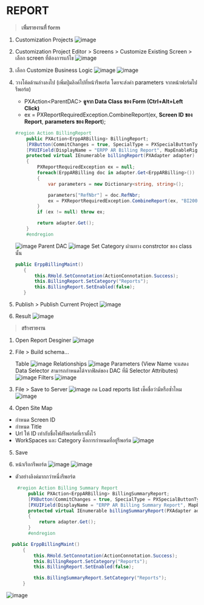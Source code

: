 # REPORT

> **เพิ่มรายงานที่ form**

1. Customization Projects
   ![image](./images/reports/Customization_Project.png)

2. Customization Project Editor > Screens > Customize Existing Screen > เลือก screen ที่ต้องการแก้ไข
   ![image](./images/reports/Customization_Project_Editor.png)

3. เลือก Customize Business Logic
   ![image](./images/reports/Business_Logic.png)
   ![image](./images/reports/Business_Logic_Code.png)

4. วางโค้ดด้านล่างลงไป (เพิ่มปุ่มลิงค์ไปที่หน้ารีพอร์ต โดยจะส่งค่า parameters จากหน้าฟอร์มไปรีพอร์ต)

   - PXAction\<ParentDAC\> **ดูจาก Data Class ของ Form (Ctrl+Alt+Left Click)**
   - ex = PXReportRequiredException.CombineReport(ex, **Screen ID ของ Report**, **parameters ของ Report**);

   ```c#
   #region Action BillingReport
       public PXAction<ErppARBilling> BillingReport;
       [PXButton(CommitChanges = true, SpecialType = PXSpecialButtonType.Report)]
       [PXUIField(DisplayName = "ERPP AR Billing Report", MapEnableRights = PXCacheRights.Select)]
       protected virtual IEnumerable billingReport(PXAdapter adapter)
       {
           PXReportRequiredException ex = null;
           foreach(ErppARBilling doc in adapter.Get<ErppARBilling>())
           {
               var parameters = new Dictionary<string, string>();

               parameters["RefNbr"] = doc.RefNbr;
               ex = PXReportRequiredException.CombineReport(ex, "BI200101", parameters);
           }
           if (ex != null) throw ex;

           return adapter.Get();
       }
       #endregion
   ```

   ![image](./images/reports/Code_Report_Put.png)
   Parent DAC
   ![image](./images/reports/ParentDAC.png)
   Set Category ผ่านทาง constrctor ของ class นั้น

   ```c#
   public ErppBillingMaint()
      {
          this.RHold.SetConnotation(ActionConnotation.Success);
          this.BillingReport.SetCategory("Reports");
          this.BillingReport.SetEnabled(false);
      }
   ```

5. Publish > Publish Current Project
   ![image](./images/reports/Publish.png)

6. Result
   ![image](./images/reports/Button_Report.png)

> **สร้างรายงาน**

1. Open Report Desginer
   ![image](./images/reports/Report_Designer.png)

2. File > Build schema...

   Table
   ![image](./images/reports/Report_Designer_Build_Schema.png)
   Relationships
   ![image](./images/reports/Report_Designer_Build_Schema_RelationShip.png)
   Parameters (View Name จะแสดง Data Selector สามารถกำหนดได้จากฟิลด์ของ DAC ที่มี Selector Attributes)
   ![image](./images/reports/Report_Designer_Build_Schema_Parameters.png)
   Filters
   ![image](./images/reports/Report_Designer_Build_Schema_Filters.png)

3. File > Save to Server
   ![image](./images/reports/Report_Designer_Save.png)
   กด Load reports list เช็คชื่อว่ามีหรือซ้ำไหม
   ![image](./images/reports/Report_Designer_Save_Name.png)

4. Open Site Map

- กำหนด Screen ID
- กำหนด Title
- Url ให้ ID เท่ากับชื่อไฟล์รีพอร์ตที่เราตั้งไว้
- WorkSpaces และ Category คือการกำหนดที่อยู่รีพอร์ต
  ![image](./images/reports/Site_Map_Report.png)

5. Save

6. หน้าเรีอกรีพอร์ต
   ![image](./images/reports/Report_Luanch.png)
   ![image](./images/reports/Report_Luanch_Result.png)

- ตัวอย่างลิงค์มากกว่าหนึ่งรีพอร์ต

```c#
    #region Action Billing Summary Report
        public PXAction<ErppARBilling> BillingSummaryReport;
        [PXButton(CommitChanges = true, SpecialType = PXSpecialButtonType.Report)]
        [PXUIField(DisplayName = "ERPP AR Billing Summary Report", MapEnableRights = PXCacheRights.Select)]
        protected virtual IEnumerable billingSummaryReport(PXAdapter adapter)
        {
            return adapter.Get();
        }
        #endregion
```

```c#
  public ErppBillingMaint()
      {
          this.RHold.SetConnotation(ActionConnotation.Success);
          this.BillingReport.SetCategory("Reports");
          this.BillingReport.SetEnabled(false);

          this.BillingSummaryReport.SetCategory("Reports");
      }
```

![image](./images/reports/Report_Category_Example_Btn.png)
